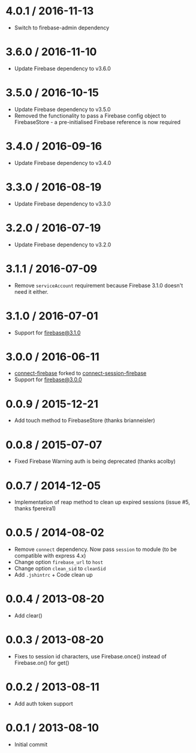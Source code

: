 4.0.1 / 2016-11-13
==================
  * Switch to firebase-admin dependency

3.6.0 / 2016-11-10
==================
  * Update Firebase dependency to v3.6.0

3.5.0 / 2016-10-15
==================
  * Update Firebase dependency to v3.5.0
  * Removed the functionality to pass a Firebase config object to FirebaseStore - a pre-initialised Firebase reference is now required

3.4.0 / 2016-09-16
==================
  * Update Firebase dependency to v3.4.0

3.3.0 / 2016-08-19
==================
  * Update Firebase dependency to v3.3.0

3.2.0 / 2016-07-19
==================
  * Update Firebase dependency to v3.2.0

3.1.1 / 2016-07-09
==================
  * Remove `serviceAccount` requirement because Firebase 3.1.0 doesn't need it either.

3.1.0 / 2016-07-01
==================
  * Support for [firebase@3.1.0](https://www.npmjs.com/package/firebase)

3.0.0 / 2016-06-11
==================
  * [connect-firebase](https://github.com/ca98am79/connect-firebase) forked to [connect-session-firebase](https://github.com/benweier/connect-session-firebase)
  * Support for [firebase@3.0.0](https://www.npmjs.com/package/firebase)

0.0.9 / 2015-12-21
==================
  * Add touch method to FirebaseStore (thanks brianneisler)

0.0.8 / 2015-07-07
==================
  * Fixed Firebase Warning auth is being deprecated (thanks acolby)

0.0.7 / 2014-12-05
==================
  * Implementation of reap method to clean up expired sessions (issue #5, thanks fpereira1)

0.0.5 / 2014-08-02
==================
  * Remove `connect` dependency. Now pass `session` to module (to be compatible with express 4.x)
  * Change option `firebase_url` to `host`
  * Change option `clean_sid` to `cleanSid`
  * Add `.jshintrc` + Code clean up

0.0.4 / 2013-08-20
==================

  * Add clear()

0.0.3 / 2013-08-20
==================

  * Fixes to session id characters, use Firebase.once() instead of Firebase.on() for get()

0.0.2 / 2013-08-11
==================

  * Add auth token support

0.0.1 / 2013-08-10
==================

  * Initial commit

